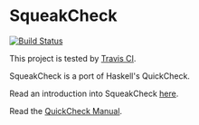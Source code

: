 SqueakCheck
=======
[![Build Status](https://travis-ci.org/HPI-SWA-Teaching/SWT17-Project-14.svg?branch=master)](https://travis-ci.org/HPI-SWA-Teaching/SWT17-Project-14)

This project is tested by [Travis CI](https://travis-ci.org/HPI-SWA-Teaching/SWT17-Project-14).

SqueakCheck is a port of Haskell's QuickCheck.  

Read an introduction into SqueakCheck [here](https://tech.labs.oliverwyman.com/blog/2011/09/13/checking-squeak-quickly/).  

Read the [QuickCheck Manual](http://www.cse.chalmers.se/~rjmh/QuickCheck/manual.html).
